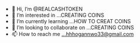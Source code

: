 - 👋 Hi, I’m @REALCASHTOKEN
- 👀 I’m interested in ...CREATING COINS
- 🌱 I’m currently learning ...HOW TO CREAT COINS
- 💞️ I’m looking to collaborate on ...CREATING COINS
- 📫 How to reach me ...hhhogannwo33@gmail.com

<!---
REALCASHTOKEN/REALCASHTOKEN is a ✨ special ✨ repository because its `README.md` (this file) appears on your GitHub profile.
You can click the Preview link to take a look at your changes.
--->
